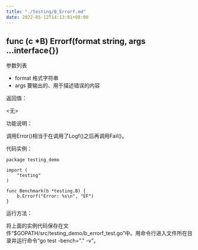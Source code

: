 ```yaml
---
title: "./testing/B_Errorf.md"
date: 2022-05-12T14:13:01+08:00
---
```

## func (c *B) Errorf(format string, args ...interface{})

参数列表

- format 格式字符串
- args 要输出的、用于描述错误的内容

返回值：

  <无>

功能说明：

调用Error()相当于在调用了Logf()之后再调用Fail()。

代码实例：

	package testing_demo

	import (
		"testing"
	)

	func Benchmark(b *testing.B) {
		b.Errorf("Error: %s\n", "EF")
	}

运行方法：

将上面的实例代码保存在文件“$GOPATH/src/testing_demo/b_errorf_test.go”中。用命令行进入文件所在目录并运行命令“go test -bench="." -v”。
